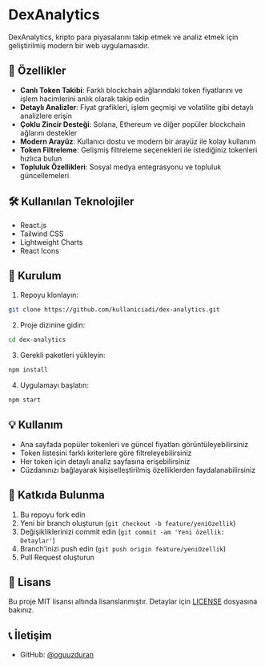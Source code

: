 # DexAnalytics

DexAnalytics, kripto para piyasalarını takip etmek ve analiz etmek için geliştirilmiş modern bir web uygulamasıdır.

## 🚀 Özellikler

- **Canlı Token Takibi**: Farklı blockchain ağlarındaki token fiyatlarını ve işlem hacimlerini anlık olarak takip edin
- **Detaylı Analizler**: Fiyat grafikleri, işlem geçmişi ve volatilite gibi detaylı analizlere erişin
- **Çoklu Zincir Desteği**: Solana, Ethereum ve diğer popüler blockchain ağlarını destekler
- **Modern Arayüz**: Kullanıcı dostu ve modern bir arayüz ile kolay kullanım
- **Token Filtreleme**: Gelişmiş filtreleme seçenekleri ile istediğiniz tokenleri hızlıca bulun
- **Topluluk Özellikleri**: Sosyal medya entegrasyonu ve topluluk güncellemeleri

## 🛠️ Kullanılan Teknolojiler

- React.js
- Tailwind CSS
- Lightweight Charts
- React Icons

## 🔧 Kurulum

1. Repoyu klonlayın:

```bash
git clone https://github.com/kullaniciadi/dex-analytics.git
```

2. Proje dizinine gidin:

```bash
cd dex-analytics
```

3. Gerekli paketleri yükleyin:

```bash
npm install
```

4. Uygulamayı başlatın:

```bash
npm start
```

## 💡 Kullanım

- Ana sayfada popüler tokenleri ve güncel fiyatları görüntüleyebilirsiniz
- Token listesini farklı kriterlere göre filtreleyebilirsiniz
- Her token için detaylı analiz sayfasına erişebilirsiniz
- Cüzdanınızı bağlayarak kişiselleştirilmiş özelliklerden faydalanabilirsiniz

## 🤝 Katkıda Bulunma

1. Bu repoyu fork edin
2. Yeni bir branch oluşturun (`git checkout -b feature/yeniOzellik`)
3. Değişikliklerinizi commit edin (`git commit -am 'Yeni özellik: Detaylar'`)
4. Branch'inizi push edin (`git push origin feature/yeniOzellik`)
5. Pull Request oluşturun

## 📝 Lisans

Bu proje MIT lisansı altında lisanslanmıştır. Detaylar için [LICENSE](LICENSE) dosyasına bakınız.

## 📞 İletişim

- GitHub: [@oguuzduran](https://github.com/oguuzduran)
